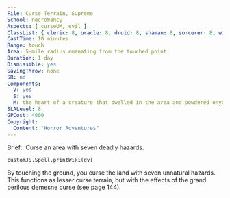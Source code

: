 ```yaml
---
File: Curse Terrain, Supreme
School: necromancy
Aspects: [ curseUM, evil ]
ClassList: { cleric: 8, oracle: 8, druid: 8, shaman: 8, sorcerer: 8, wizard: 8, witch: 8 }
CastTime: 10 minutes
Range: touch
Area: 5-mile radius emanating from the touched point
Duration: 1 day
Dismissible: yes
SavingThrow: none
SR: no
Components:
  V: yes
  S: yes
  M: the heart of a creature that dwelled in the area and powdered onyx worth 4,000 gp
SLALevel: 8
GPCost: 4000
Copyright:
  Content: "Horror Adventures"
---
```

Brief:: Curse an area with seven deadly hazards.

```dataviewjs
customJS.Spell.printWiki(dv)
```

By touching the ground, you curse the land with seven unnatural hazards. This functions as lesser curse terrain, but with the effects of the grand perilous demesne curse (see page 144).
